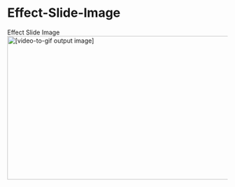 # Effect-Slide-Image
Effect Slide Image
<img src="https://im4.ezgif.com/tmp/ezgif-4-0ea49ac689bb.gif" style="width:600px;height:328px" alt="[video-to-gif output image]">
